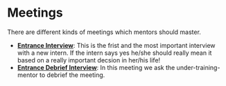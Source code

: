 # Meetings

There are different kinds of meetings which mentors should master.

- [**Entrance Interview**](/meetings/meeting-entrance-interview.md): This is the frist and the most important interview with a new intern. If the intern says yes he/she should really mean it based on a really important decsion in her/his life!
- [**Entrance Debrief Interview**](/meetings/entrance-interview-debrief.md): In this meeting we ask the under-training-mentor to debrief the meeting. 

